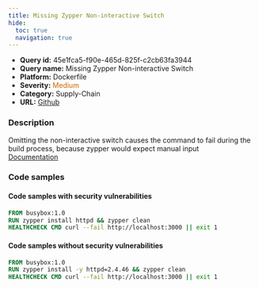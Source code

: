 ```yaml
---
title: Missing Zypper Non-interactive Switch
hide:
  toc: true
  navigation: true
---
```


<style>
  .highlight .hll {
    background-color: #ff171742;
  }
  .md-content {
    max-width: 1100px;
    margin: 0 auto;
  }
</style>

-   **Query id:** 45e1fca5-f90e-465d-825f-c2cb63fa3944
-   **Query name:** Missing Zypper Non-interactive Switch
-   **Platform:** Dockerfile
-   **Severity:** <span style="color:#C60">Medium</span>
-   **Category:** Supply-Chain
-   **URL:** [Github](https://github.com/Checkmarx/kics/tree/master/assets/queries/dockerfile/missing_zypper_non_interactive_switch)

### Description
Omitting the non-interactive switch causes the command to fail during the build process, because zypper would expect manual input<br>
[Documentation](https://docs.docker.com/develop/develop-images/dockerfile_best-practices/#run)

### Code samples
#### Code samples with security vulnerabilities
```dockerfile title="Positive test num. 1 - dockerfile file" hl_lines="2"
FROM busybox:1.0
RUN zypper install httpd && zypper clean
HEALTHCHECK CMD curl --fail http://localhost:3000 || exit 1

```


#### Code samples without security vulnerabilities
```dockerfile title="Negative test num. 1 - dockerfile file"
FROM busybox:1.0
RUN zypper install -y httpd=2.4.46 && zypper clean
HEALTHCHECK CMD curl --fail http://localhost:3000 || exit 1

```
